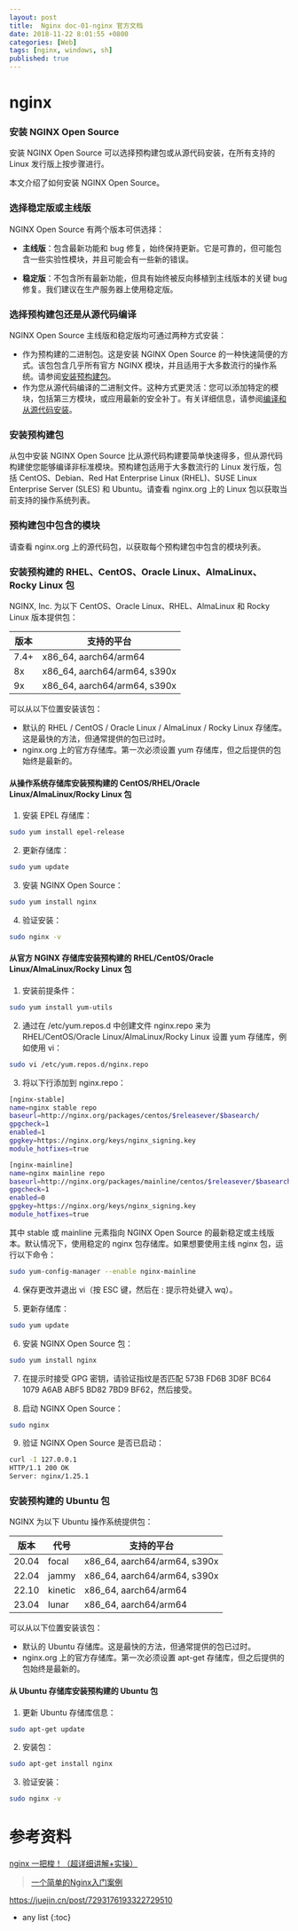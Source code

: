 ```yaml
---
layout: post
title:  Nginx doc-01-nginx 官方文档
date: 2018-11-22 8:01:55 +0800
categories: [Web]
tags: [nginx, windows, sh]
published: true
---
```


# nginx

### 安装 NGINX Open Source

安装 NGINX Open Source 可以选择预构建包或从源代码安装，在所有支持的 Linux 发行版上按步骤进行。

本文介绍了如何安装 NGINX Open Source。

### 选择稳定版或主线版

NGINX Open Source 有两个版本可供选择：

- **主线版**：包含最新功能和 bug 修复，始终保持更新。它是可靠的，但可能包含一些实验性模块，并且可能会有一些新的错误。

- **稳定版**：不包含所有最新功能，但具有始终被反向移植到主线版本的关键 bug 修复。我们建议在生产服务器上使用稳定版。

### 选择预构建包还是从源代码编译

NGINX Open Source 主线版和稳定版均可通过两种方式安装：

- 作为预构建的二进制包。这是安装 NGINX Open Source 的一种快速简便的方式。该包包含几乎所有官方 NGINX 模块，并且适用于大多数流行的操作系统。请参阅[安装预构建包](#)。
- 作为您从源代码编译的二进制文件。这种方式更灵活：您可以添加特定的模块，包括第三方模块，或应用最新的安全补丁。有关详细信息，请参阅[编译和从源代码安装](#)。

### 安装预构建包

从包中安装 NGINX Open Source 比从源代码构建要简单快速得多，但从源代码构建使您能够编译非标准模块。预构建包适用于大多数流行的 Linux 发行版，包括 CentOS、Debian、Red Hat Enterprise Linux (RHEL)、SUSE Linux Enterprise Server (SLES) 和 Ubuntu。请查看 nginx.org 上的 Linux 包以获取当前支持的操作系统列表。

### 预构建包中包含的模块

请查看 nginx.org 上的源代码包，以获取每个预构建包中包含的模块列表。

### 安装预构建的 RHEL、CentOS、Oracle Linux、AlmaLinux、Rocky Linux 包

NGINX, Inc. 为以下 CentOS、Oracle Linux、RHEL、AlmaLinux 和 Rocky Linux 版本提供包：

| 版本   | 支持的平台                   |
|--------|------------------------------|
| 7.4+   | x86_64, aarch64/arm64        |
| 8x     | x86_64, aarch64/arm64, s390x |
| 9x     | x86_64, aarch64/arm64, s390x |

可以从以下位置安装该包：

- 默认的 RHEL / CentOS / Oracle Linux / AlmaLinux / Rocky Linux 存储库。这是最快的方法，但通常提供的包已过时。
- nginx.org 上的官方存储库。第一次必须设置 yum 存储库，但之后提供的包始终是最新的。

#### 从操作系统存储库安装预构建的 CentOS/RHEL/Oracle Linux/AlmaLinux/Rocky Linux 包

1. 安装 EPEL 存储库：

```bash
sudo yum install epel-release
```

2. 更新存储库：

```bash
sudo yum update
```

3. 安装 NGINX Open Source：

```bash
sudo yum install nginx
```

4. 验证安装：

```bash
sudo nginx -v
```

#### 从官方 NGINX 存储库安装预构建的 RHEL/CentOS/Oracle Linux/AlmaLinux/Rocky Linux 包

1. 安装前提条件：

```bash
sudo yum install yum-utils
```

2. 通过在 /etc/yum.repos.d 中创建文件 nginx.repo 来为 RHEL/CentOS/Oracle Linux/AlmaLinux/Rocky Linux 设置 yum 存储库，例如使用 vi：

```bash
sudo vi /etc/yum.repos.d/nginx.repo
```

3. 将以下行添加到 nginx.repo：

```bash
[nginx-stable]
name=nginx stable repo
baseurl=http://nginx.org/packages/centos/$releasever/$basearch/
gpgcheck=1
enabled=1
gpgkey=https://nginx.org/keys/nginx_signing.key
module_hotfixes=true

[nginx-mainline]
name=nginx mainline repo
baseurl=http://nginx.org/packages/mainline/centos/$releasever/$basearch/
gpgcheck=1
enabled=0
gpgkey=https://nginx.org/keys/nginx_signing.key
module_hotfixes=true
```

其中 stable 或 mainline 元素指向 NGINX Open Source 的最新稳定或主线版本。默认情况下，使用稳定的 nginx 包存储库。如果想要使用主线 nginx 包，运行以下命令：

```bash
sudo yum-config-manager --enable nginx-mainline
```

4. 保存更改并退出 vi（按 ESC 键，然后在 : 提示符处键入 wq）。

5. 更新存储库：

```bash
sudo yum update
```

6. 安装 NGINX Open Source 包：

```bash
sudo yum install nginx
```

7. 在提示时接受 GPG 密钥，请验证指纹是否匹配 573B FD6B 3D8F BC64 1079 A6AB ABF5 BD82 7BD9 BF62，然后接受。

8. 启动 NGINX Open Source：

```bash
sudo nginx
```

9. 验证 NGINX Open Source 是否已启动：

```bash
curl -I 127.0.0.1
HTTP/1.1 200 OK
Server: nginx/1.25.1
```


### 安装预构建的 Ubuntu 包

NGINX 为以下 Ubuntu 操作系统提供包：

| 版本   | 代号     | 支持的平台                   |
|--------|----------|------------------------------|
| 20.04  | focal    | x86_64, aarch64/arm64, s390x |
| 22.04  | jammy    | x86_64, aarch64/arm64, s390x |
| 22.10  | kinetic  | x86_64, aarch64/arm64        |
| 23.04  | lunar    | x86_64, aarch64/arm64        |

可以从以下位置安装该包：

- 默认的 Ubuntu 存储库。这是最快的方法，但通常提供的包已过时。
- nginx.org 上的官方存储库。第一次必须设置 apt-get 存储库，但之后提供的包始终是最新的。

#### 从 Ubuntu 存储库安装预构建的 Ubuntu 包

1. 更新 Ubuntu 存储库信息：

```bash
sudo apt-get update
```

2. 安装包：

```bash
sudo apt-get install nginx
```

3. 验证安装：

```bash
sudo nginx -v
```


# 参考资料

[nginx 一把梭！（超详细讲解+实操）](https://juejin.cn/post/7306041273822527514)

> [一个简单的Nginx入门案例](一个简单的Nginx入门案例)

https://juejin.cn/post/7293176193322729510

* any list
{:toc}
